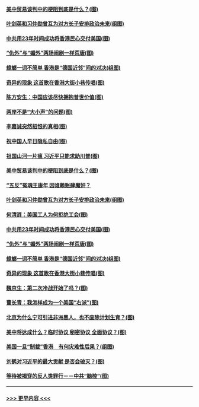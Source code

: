 #### [美中贸易谈判中的梗阻到底是什么？(图)](../pages/p4/907791.md?t=09191711) 
#### [叶剑英和习仲勋曾互为对方长子安排政治未来(组图)](../pages/p4/907786.md?t=09191711) 
#### [中共用23年时间成功将香港民心交付美国(图)](../pages/p4/907698.md?t=09191711) 
#### [“仇外”与“媚外”两场闹剧一样荒唐(图)](../pages/p4/907689.md?t=09191711) 
#### [蟑螂一词不简单 香港是“德国近邻”间的对决(组图)](../pages/p4/907618.md?t=09191711) 
#### [奇异的现象 这首歌在香港大街小巷传唱(图)](../pages/p4/907583.md?t=09191711) 
#### [陈方安生：中国应该尽快拥抱普世价值(图)](../pages/p4/907826.md?t=09191711) 
#### [两岸不是“大小声”的问题(图)](../pages/p4/907825.md?t=09191711) 
#### [李嘉诚突然招恨的真相(图)](../pages/p4/907799.md?t=09191711) 
#### [祝中国人早日隐私自由(图)](../pages/p4/907797.md?t=09191711) 
#### [祖国山河一片瘟 习近平只能求助川普(图)](../pages/p4/907796.md?t=09191711) 
#### [美中贸易谈判中的梗阻到底是什么？(图)](../pages/p4/907791.md?t=09191711) 
#### [“五反”冤魂王康年 因谁赖账肆魔奸？](../pages/p4/907787.md?t=09191711) 
#### [叶剑英和习仲勋曾互为对方长子安排政治未来(组图)](../pages/p4/907786.md?t=09191711) 
#### [何清涟：美国工人为何拒绝工会(图)](../pages/p4/907701.md?t=09191711) 
#### [中共用23年时间成功将香港民心交付美国(图)](../pages/p4/907698.md?t=09191711) 
#### [“仇外”与“媚外”两场闹剧一样荒唐(图)](../pages/p4/907689.md?t=09191711) 
#### [蟑螂一词不简单 香港是“德国近邻”间的对决(组图)](../pages/p4/907618.md?t=09191711) 
#### [奇异的现象 这首歌在香港大街小巷传唱(图)](../pages/p4/907583.md?t=09191711) 
#### [魏京生：第二次冷战开始了吗？(图)](../pages/p4/907581.md?t=09191711) 
#### [曹长青：我怎样成为一个美国“右派”(图)](../pages/p4/907580.md?t=09191711) 
#### [北京为什么宁可引进非洲黑人，也不废除计划生育？(图)](../pages/p4/907577.md?t=09191711) 
#### [美中将达成什么？临时协议 秘密协议 全面协议？(图)](../pages/p4/907576.md?t=09191711) 
#### [美国一旦“制裁”香港　有何灾难性后果？(组图)](../pages/p4/907575.md?t=09191711) 
#### [刘鹤对习近平的最大贡献 是否会破灭？(图)](../pages/p4/907509.md?t=09191711) 
#### [等待被揭穿的反人类罪行－－中共“脑控”(图)](../pages/p4/907167.md?t=09191711) 

----
#### [ >>> 更早内容 <<< ](../indexes/p4-earlier.md)
